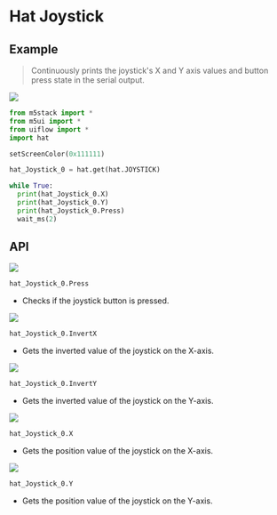 # Hat Joystick

## Example

> Continuously prints the joystick's X and Y axis values and button press state in the serial output.

<img class="blockly_svg" src="https://m5stack.oss-cn-shenzhen.aliyuncs.com/resource/docs/static/assets/img/uiflow/blockly/hat/joystick/uiflow_block_hat_joystick_demo.png">

```python
from m5stack import *
from m5ui import *
from uiflow import *
import hat

setScreenColor(0x111111)

hat_Joystick_0 = hat.get(hat.JOYSTICK)

while True:
  print(hat_Joystick_0.X)
  print(hat_Joystick_0.Y)
  print(hat_Joystick_0.Press)
  wait_ms(2)
```

## API

<img class="blockly_svg" src="https://m5stack.oss-cn-shenzhen.aliyuncs.com/resource/docs/static/assets/img/uiflow/blockly/hat/joystick/uiflow_block_hat_joystick_press.svg">

```python
hat_Joystick_0.Press
```

- Checks if the joystick button is pressed.

<img class="blockly_svg" src="https://m5stack.oss-cn-shenzhen.aliyuncs.com/resource/docs/static/assets/img/uiflow/blockly/hat/joystick/uiflow_block_hat_joystick_reversal_x.svg">

```python
hat_Joystick_0.InvertX
```

- Gets the inverted value of the joystick on the X-axis.

<img class="blockly_svg" src="https://m5stack.oss-cn-shenzhen.aliyuncs.com/resource/docs/static/assets/img/uiflow/blockly/hat/joystick/uiflow_block_hat_joystick_reversal_y.svg">

```python
hat_Joystick_0.InvertY
```

- Gets the inverted value of the joystick on the Y-axis.

<img class="blockly_svg" src="https://m5stack.oss-cn-shenzhen.aliyuncs.com/resource/docs/static/assets/img/uiflow/blockly/hat/joystick/uiflow_block_hat_joystick_x.svg">

```python
hat_Joystick_0.X
```

- Gets the position value of the joystick on the X-axis.

<img class="blockly_svg" src="https://m5stack.oss-cn-shenzhen.aliyuncs.com/resource/docs/static/assets/img/uiflow/blockly/hat/joystick/uiflow_block_hat_joystick_y.svg">

```python
hat_Joystick_0.Y
```

- Gets the position value of the joystick on the Y-axis.
